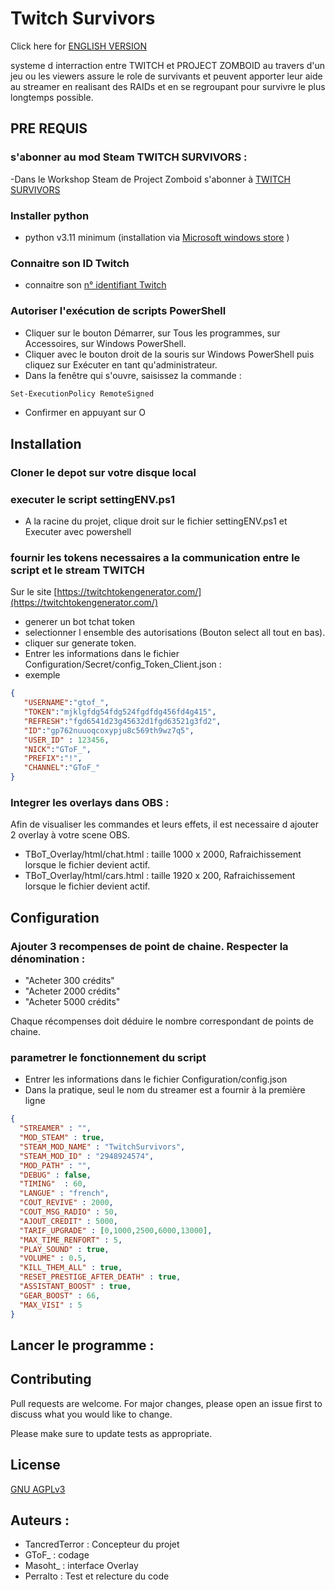 # Twitch Survivors

Click here for [ENGLISH VERSION](Readme.English.md)

systeme d interraction entre TWITCH et PROJECT ZOMBOID au travers d'un jeu ou les viewers assure le role de survivants et peuvent apporter leur aide au streamer en realisant des RAIDs et en se regroupant pour survivre le plus longtemps possible.

## PRE REQUIS

### s'abonner au  mod Steam TWITCH SURVIVORS :
-Dans le Workshop Steam de Project Zomboid s'abonner à [TWITCH SURVIVORS](https://steamcommunity.com/sharedfiles/filedetails/?id=2948924574&searchtext=twitch+survivors)

### Installer python 
- python v3.11  minimum (installation via [Microsoft windows store](https://apps.microsoft.com/store/detail/python-311/9NRWMJP3717K) )

### Connaitre son ID Twitch
- connaitre son [n° identifiant Twitch](https://streamscharts.com/tools/convert-username)

### Autoriser l'exécution de scripts PowerShell
- Cliquer sur le bouton Démarrer, sur Tous les programmes, sur Accessoires, sur Windows PowerShell.
- Cliquer avec le bouton droit de la souris sur Windows PowerShell puis cliquez sur Exécuter en tant qu'administrateur.
- Dans la fenêtre qui s'ouvre, saisissez la commande :
 ```bash
 Set-ExecutionPolicy RemoteSigned
 ```
 - Confirmer en appuyant sur O

## Installation

### Cloner le depot sur votre disque local

### executer le script settingENV.ps1
- A la racine du projet, clique droit sur le fichier settingENV.ps1 et Executer avec powershell

### fournir les tokens necessaires a la communication entre le script et le stream TWITCH
 Sur le site [https://twitchtokengenerator.com/](https://twitchtokengenerator.com/) 
 - generer un bot tchat token
 - selectionner l ensemble des autorisations  (Bouton select all tout en bas).
 - cliquer sur generate token.
 - Entrer les informations dans le fichier Configuration/Secret/config_Token_Client.json :
 - exemple
 ```json
{
    "USERNAME":"gtof_",
    "TOKEN":"mjklgfdg54fdg524fgdfdg456fd4g415",
    "REFRESH":"fgd6541d23g45632d1fgd63521g3fd2",
    "ID":"gp762nuuoqcoxypju8c569th9wz7q5",
    "USER_ID" : 123456,
    "NICK":"GToF_",
    "PREFIX":"!",
    "CHANNEL":"GToF_"
}
```

### Integrer les overlays dans OBS :
 Afin de visualiser les commandes et leurs effets, il est necessaire d ajouter 2 overlay à  votre scene OBS.
 - TBoT_Overlay/html/chat.html : taille 1000 x 2000, Rafraichissement lorsque le fichier devient actif. 
 - TBoT_Overlay/html/cars.html : taille 1920 x 200, Rafraichissement lorsque le fichier devient actif. 

## Configuration

### Ajouter 3 recompenses de point de chaine. Respecter la dénomination :

- "Acheter 300 crédits"
- "Acheter 2000 crédits"
- "Acheter 5000 crédits"

Chaque récompenses doit déduire le nombre correspondant de points de chaine.

### parametrer le fonctionnement du script
  - Entrer les informations dans le fichier Configuration/config.json 
  - Dans la pratique, seul le nom du streamer est a fournir à la première ligne 
  ```json
{
    "STREAMER" : "",
    "MOD_STEAM" : true,
    "STEAM_MOD_NAME" : "TwitchSurvivors",
    "STEAM_MOD_ID" : "2948924574",
    "MOD_PATH" : "",
    "DEBUG" : false,
    "TIMING"  : 60,
    "LANGUE" : "french",
    "COUT_REVIVE" : 2000,
    "COUT_MSG_RADIO" : 50,
    "AJOUT_CREDIT" : 5000,
    "TARIF_UPGRADE" : [0,1000,2500,6000,13000],
    "MAX_TIME_RENFORT" : 5,
    "PLAY_SOUND" : true,
    "VOLUME" : 0.5,
    "KILL_THEM_ALL" : true,
    "RESET_PRESTIGE_AFTER_DEATH" : true,
    "ASSISTANT_BOOST" : true,
    "GEAR_BOOST" : 66,
    "MAX_VISI" : 5
}
```

## Lancer le programme :



## Contributing

Pull requests are welcome. For major changes, please open an issue first
to discuss what you would like to change.

Please make sure to update tests as appropriate.

## License

[GNU AGPLv3](https://choosealicense.com/licenses/agpl-3.0/)

## Auteurs :
- TancredTerror : Concepteur du projet
- GToF_ : codage
- Masoht_ : interface Overlay
- Perralto : Test et relecture du code





